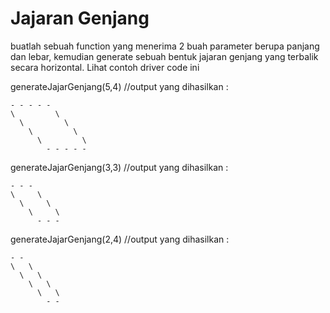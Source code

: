  # Jajaran Genjang

buatlah sebuah function yang menerima 2 buah parameter berupa panjang dan lebar, kemudian generate sebuah bentuk jajaran genjang yang terbalik secara horizontal.
Lihat contoh driver code ini

generateJajarGenjang(5,4)
//output yang dihasilkan :
```
- - - - -
\         \
  \         \
    \         \
      \         \
        - - - - -
```
generateJajarGenjang(3,3)
//output yang dihasilkan :
```
- - -
\     \
  \     \
    \     \
      - - -
```

generateJajarGenjang(2,4)
//output yang dihasilkan :
```
- -
\   \
  \   \
    \   \
      \   \
        - -
```
